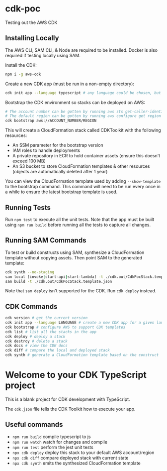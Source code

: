 # cdk-poc

Testing out the AWS CDK

## Installing Locally

The AWS CLI, SAM CLI, & Node are required to be installed. Docker is also required if testing locally using SAM.

Install the CDK:

```bash
npm i -g aws-cdk
```

Create a new CDK app (must be run in a non-empty directory):

```bash
cdk init app --language typescript # any language could be chosen, but going with typescript since Node is required
```

Bootstrap the CDK environment so stacks can be deployed on AWS:

```bash
# The account number can be gotten by running aws sts get-caller-identity
# The default region can be gotten by running aws configure get region
cdk bootstrap aws://ACCOUNT_NUMBER/REGION
```

This will create a CloudFormation stack called CDKToolkit with the following resources:

- An SSM parameter for the bootstrap version
- IAM roles to handle deployments
- A private repository in ECR to hold container assets (ensure this doesn't exceed 100 MB)
- An S3 bucket to store CloudFormation templates & other resources (objects are automatically deleted after 1 year)

You can view the CloudFormation template used by adding `--show-template` to the bootstrap command. This command will need to be run every once in a while to ensure the latest bootstrap template is used.

## Running Tests

Run `npm test` to execute all the unit tests. Note that the app must be built using `npm run build` before running all the tests to capture all changes.

## Running SAM Commands

To test or build constructs using SAM, synthesize a CloudFormation template without copying assets. Then point SAM to the generated template:

```bash
cdk synth --no-staging
sam local [invoke|start-api|start-lambda] -t ./cdk.out/CdkPocStack.template.json
sam build -t ./cdk.out/CdkPocStack.template.json
```

Note that `sam deploy` isn't supported for the CDK. Run `cdk deploy` instead.

## CDK Commands

```bash
cdk version # get the current version
cdk init app --language LANGUAGE # create a new CDK app for a given language
cdk bootstrap # configure AWS to support CDK templates
cdk list # list all the stacks in the app
cdk deploy # deploy a stack
cdk destroy # delete a stack
cdk docs # view the CDK docs
cdk diff # compare the local and deployed stack
cdk synth # generate a CloudFormation template based on the construct
```

# Welcome to your CDK TypeScript project

This is a blank project for CDK development with TypeScript.

The `cdk.json` file tells the CDK Toolkit how to execute your app.

## Useful commands

- `npm run build` compile typescript to js
- `npm run watch` watch for changes and compile
- `npm run test` perform the jest unit tests
- `npx cdk deploy` deploy this stack to your default AWS account/region
- `npx cdk diff` compare deployed stack with current state
- `npx cdk synth` emits the synthesized CloudFormation template
